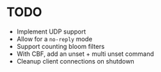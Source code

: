 # TODO

 * Implement UDP support
 * Allow for a `no-reply` mode
 * Support counting bloom filters
 * With CBF, add an unset + multi unset command
 * Cleanup client connections on shutdown


